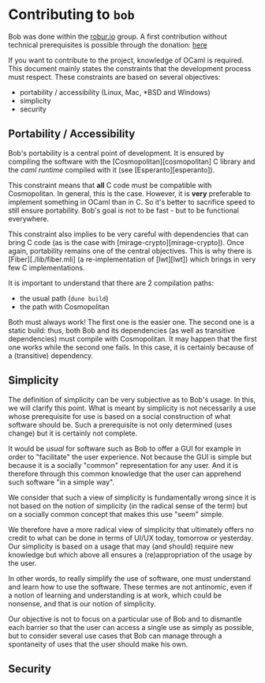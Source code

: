 # Contributing to `bob`

Bob was done within the [robur.io][robur.io] group. A first contribution
without technical prerequisites is possible through the donation:
[here][donate]

If you want to contribute to the project, knowledge of OCaml is required. This
document mainly states the constraints that the development process must
respect. These constraints are based on several objectives:
- portability / accessibility (Linux, Mac, \*BSD and Windows)
- simplicity
- security

## Portability / Accessibility

Bob's portability is a central point of development. It is ensured by
compiling the software with the [Cosmopolitan][cosmopolitan] C library and
the _caml runtime_ compiled with it (see [Esperanto][esperanto]).

This constraint means that **all** C code must be compatible with Cosmopolitan.
In general, this is the case. However, it is **very** preferable to implement
something in OCaml than in C. So it's better to sacrifice speed to still
ensure portability. Bob's goal is not to be fast - but to be functional
everywhere.

This constraint also implies to be very careful with dependencies that can
bring C code (as is the case with [mirage-crypto][mirage-crypto]). Once again,
portability remains one of the central objectives. This is why there is
[Fiber][./lib/fiber.mli] (a re-implementation of [lwt][lwt]) which brings in
very few C implementations.

It is important to understand that there are 2 compilation paths:
- the usual path (`dune build`)
- the path with Cosmopolitan

Both must always work! The first one is the easier one. The second one is a
static build: thus, both Bob and its dependencies (as well as transitive
dependencies) must compile with Cosmopolitan. It may happen that the first one
works while the second one fails. In this case, it is certainly because of a
(transitive) dependency.

## Simplicity

The definition of simplicity can be very subjective as to Bob's usage. In this,
we will clarify this point. What is meant by simplicity is not necessarily a
use whose prerequisite for use is based on a social construction of what
software should be. Such a prerequisite is not only determined (uses change)
but it is certainly not complete.

It would be _usual_ for software such as Bob to offer a GUI for example in
order to "facilitate" the user experience. Not because the GUI is simple but
because it is a socially "common" representation for any user. And it is
therefore through this common knowledge that the user can apprehend such
software "in a simple way".

We consider that such a view of simplicity is fundamentally wrong since it is
not based on the notion of simplicity (in the radical sense of the term) but
on a socially common concept that makes this use "seem" simple.

We therefore have a more radical view of simplicity that ultimately offers no
credit to what can be done in terms of UI/UX today, tomorrow or yesterday. Our
simplicity is based on a usage that may (and should) require new knowledge but
which above all ensures a (re)appropriation of the usage by the user.

In other words, to really simplify the use of software, one must understand and
learn how to use the software. These termes are not antinomic, even if a notion
of learning and understanding is at work, which could be nonsense, and that is
our notion of simplicity.

Our objective is not to focus on a particular use of Bob and to dismantle each
barrier so that the user can access a single use as simply as possible, but to
consider several use cases that Bob can manage through a spontaneity of uses
that the user should make his own.

## Security

[robur.io]: https://robur.io/
[donate]: https://robur.io/Donate
